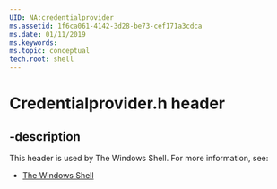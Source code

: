 ```yaml
---
UID: NA:credentialprovider
ms.assetid: 1f6ca061-4142-3d28-be73-cef171a3cdca
ms.date: 01/11/2019
ms.keywords: 
ms.topic: conceptual
tech.root: shell
---
```


# Credentialprovider.h header


## -description


This header is used by The Windows Shell. For more information, see:

- [The Windows Shell](../_shell/index.md)

